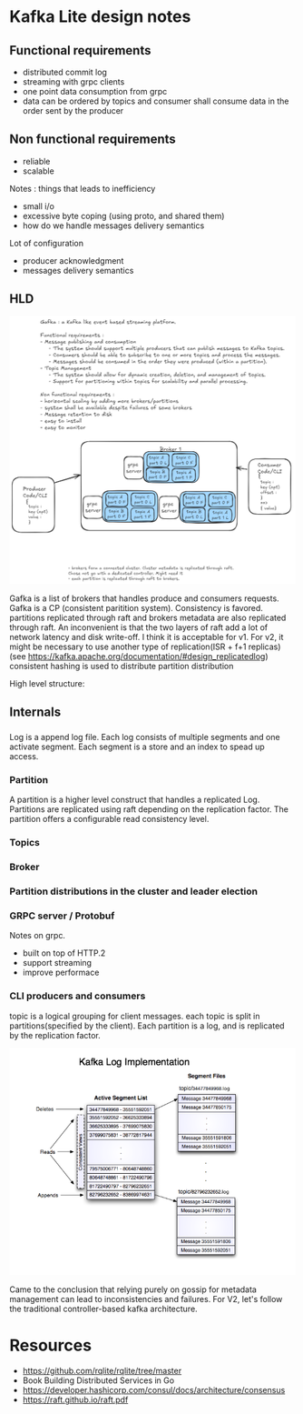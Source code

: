 # Kafka Lite design notes

## Functional requirements
- distributed commit log 
- streaming with grpc clients
- one point data consumption from grpc
- data can be ordered by topics and consumer shall consume data in the order sent by the producer

## Non functional requirements
- reliable
- scalable

Notes : 
things that leads to inefficiency
- small i/o
- excessive byte coping (using proto, and shared them)
- how do we handle messages delivery semantics


Lot of configuration
- producer acknowledgment
- messages delivery semantics


## HLD

![s](sys_design.png)

Gafka is a list of brokers that handles produce and consumers requests.
Gafka is a CP (consistent paritition system). Consistency is favored.
partitions replicated through raft and brokers metadata are also replicated through raft.
An inconvenient is that the two layers of raft add a lot of network latency and disk write-off.
I think it is acceptable for v1. For v2, it might be necessary to use another type of replication(ISR + f+1 replicas) (see https://kafka.apache.org/documentation/#design_replicatedlog)
consistent hashing is used to distribute partition distribution



High level structure:

## Internals

###
Log is a append log file. Each log consists of multiple segments and one activate segment.
Each segment is a store and an index to spead up access.

### Partition
A partition is a higher level construct that handles a replicated Log. Partitions are replicated using raft depending on the replication factor.
The partition offers a configurable read consistency level.

### Topics

### Broker


### Partition distributions in the cluster and leader election


### GRPC server / Protobuf

Notes on grpc. 
- built on top of HTTP.2
- support streaming
- improve performace

### CLI producers and  consumers
topic is a logical grouping for client messages.
each topic is split in partitions(specified by the client).
Each partition is a log, and is replicated by the replication factor.


![alt text](image.png)


Came to the conclusion that relying purely on gossip for metadata management can lead to inconsistencies and failures.
For V2, let's follow the traditional controller-based kafka architecture.

# Resources 
- https://github.com/rqlite/rqlite/tree/master
- Book Building Distributed Services in Go
- https://developer.hashicorp.com/consul/docs/architecture/consensus
- https://raft.github.io/raft.pdf